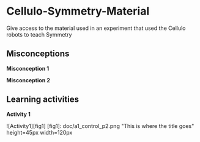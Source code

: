 # Cellulo-Symmetry-Material
Give access to the material used in an experiment that used the Cellulo robots to teach Symmetry

## Misconceptions
**Misconception 1**

**Misconception 2**

## Learning activities
**Activity 1**

![Activity1][fig1]
[fig1]: doc/a1_control_p2.png "This is where the title goes" height=45px width=120px
